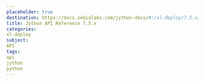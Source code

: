 ```yaml
---
placeholder: true
destination: https://docs.xebialabs.com/jython-docs/#!/xl-deploy/7.5.x/
title: Jython API Reference 7.5.x
categories:
xl-deploy
subject:
API
tags:
api
jython
python
---
```

